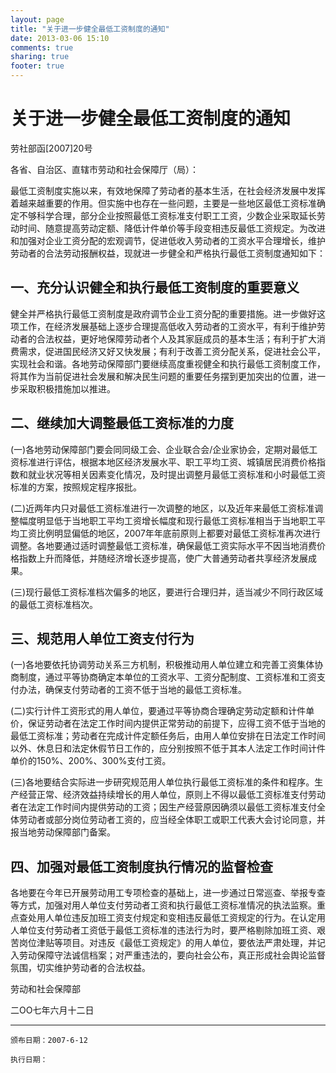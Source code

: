 ```yaml
---
layout: page
title: "关于进一步健全最低工资制度的通知"
date: 2013-03-06 15:10
comments: true
sharing: true
footer: true
---
```



# 关于进一步健全最低工资制度的通知


劳社部函[2007]20号

各省、自治区、直辖市劳动和社会保障厅（局）：

最低工资制度实施以来，有效地保障了劳动者的基本生活，在社会经济发展中发挥着越来越重要的作用。但实施中也存在一些问题，主要是一些地区最低工资标准确定不够科学合理，部分企业按照最低工资标准支付职工工资，少数企业采取延长劳动时间、随意提高劳动定额、降低计件单价等手段变相违反最低工资规定。为改进和加强对企业工资分配的宏观调节，促进低收入劳动者的工资水平合理增长，维护劳动者的合法劳动报酬权益，现就进一步健全和严格执行最低工资制度通知如下：

## 一、充分认识健全和执行最低工资制度的重要意义

健全并严格执行最低工资制度是政府调节企业工资分配的重要措施。进一步做好这项工作，在经济发展基础上逐步合理提高低收入劳动者的工资水平，有利于维护劳动者的合法权益，更好地保障劳动者个人及其家庭成员的基本生活；有利于扩大消费需求，促进国民经济又好又快发展；有利于改善工资分配关系，促进社会公平，实现社会和谐。各地劳动保障部门要继续高度重视健全和执行最低工资制度工作，将其作为当前促进社会发展和解决民生问题的重要任务摆到更加突出的位置，进一步采取积极措施加以推进。

## 二、继续加大调整最低工资标准的力度

(一)各地劳动保障部门要会同同级工会、企业联合会/企业家协会，定期对最低工资标准进行评估，根据本地区经济发展水平、职工平均工资、城镇居民消费价格指数和就业状况等相关因素变化情况，及时提出调整月最低工资标准和小时最低工资标准的方案，按照规定程序报批。

(二)近两年内只对最低工资标准进行一次调整的地区，以及近年来最低工资标准调整幅度明显低于当地职工平均工资增长幅度和现行最低工资标准相当于当地职工平均工资比例明显偏低的地区，2007年年底前原则上都要对最低工资标准再次进行调整。各地要通过适时调整最低工资标准，确保最低工资实际水平不因当地消费价格指数上升而降低，并随经济增长逐步提高，使广大普通劳动者共享经济发展成果。

(三)现行最低工资标准档次偏多的地区，要进行合理归并，适当减少不同行政区域的最低工资标准档次。

## 三、规范用人单位工资支付行为

(一)各地要依托协调劳动关系三方机制，积极推动用人单位建立和完善工资集体协商制度，通过平等协商确定本单位的工资水平、工资分配制度、工资标准和工资支付办法，确保支付劳动者的工资不低于当地的最低工资标准。

(二)实行计件工资形式的用人单位，要通过平等协商合理确定劳动定额和计件单价，保证劳动者在法定工作时间内提供正常劳动的前提下，应得工资不低于当地的最低工资标准；劳动者在完成计件定额任务后，由用人单位安排在日法定工作时间以外、休息日和法定休假节日工作的，应分别按照不低于其本人法定工作时间计件单价的150%、200%、300%支付工资。

(三)各地要结合实际进一步研究规范用人单位执行最低工资标准的条件和程序。生产经营正常、经济效益持续增长的用人单位，原则上不得以最低工资标准支付劳动者在法定工作时间内提供劳动的工资；因生产经营原因确须以最低工资标准支付全体劳动者或部分岗位劳动者工资的，应当经全体职工或职工代表大会讨论同意，并报当地劳动保障部门备案。

## 四、加强对最低工资制度执行情况的监督检查

各地要在今年已开展劳动用工专项检查的基础上，进一步通过日常巡查、举报专查等方式，加强对用人单位支付劳动者工资和执行最低工资标准情况的执法监察。重点查处用人单位违反加班工资支付规定和变相违反最低工资规定的行为。在认定用人单位支付劳动者工资低于最低工资标准的违法行为时，要严格剔除加班工资、艰苦岗位津贴等项目。对违反《最低工资规定》的用人单位，要依法严肃处理，并记入劳动保障守法诚信档案；对严重违法的，要向社会公布，真正形成社会舆论监督氛围，切实维护劳动者的合法权益。

劳动和社会保障部

二OO七年六月十二日



----

	颁布日期：2007-6-12 

	执行日期：


